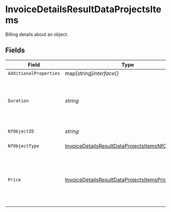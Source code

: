 # InvoiceDetailsResultDataProjectsItems

Billing details about an object.


## Fields

| Field                                                                                                                         | Type                                                                                                                          | Required                                                                                                                      | Description                                                                                                                   | Example                                                                                                                       |
| ----------------------------------------------------------------------------------------------------------------------------- | ----------------------------------------------------------------------------------------------------------------------------- | ----------------------------------------------------------------------------------------------------------------------------- | ----------------------------------------------------------------------------------------------------------------------------- | ----------------------------------------------------------------------------------------------------------------------------- |
| `AdditionalProperties`                                                                                                        | map[string]*interface{}*                                                                                                      | :heavy_minus_sign:                                                                                                            | N/A                                                                                                                           |                                                                                                                               |
| `Duration`                                                                                                                    | *string*                                                                                                                      | :heavy_check_mark:                                                                                                            | Duration the object has been running in this billing period, in seconds.                                                      | 172800                                                                                                                        |
| `NfObjectID`                                                                                                                  | *string*                                                                                                                      | :heavy_check_mark:                                                                                                            | The ID of the object.                                                                                                         | example-service                                                                                                               |
| `NfObjectType`                                                                                                                | [InvoiceDetailsResultDataProjectsItemsNfObjectType](../../models/shared/invoicedetailsresultdataprojectsitemsnfobjecttype.md) | :heavy_check_mark:                                                                                                            | The type of the object.                                                                                                       | service                                                                                                                       |
| `Price`                                                                                                                       | [InvoiceDetailsResultDataProjectsItemsPrice](../../models/shared/invoicedetailsresultdataprojectsitemsprice.md)               | :heavy_check_mark:                                                                                                            | Details about the price of a object, broken down by resource type.                                                            |                                                                                                                               |